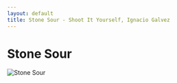 ```yaml
---
layout: default
title: Stone Sour - Shoot It Yourself, Ignacio Galvez
---
```


# Stone Sour

![Stone Sour](http://assets.farmhouse.co/publishing/1-shoot-it-yourself/images/stone-sour-1.jpg)
